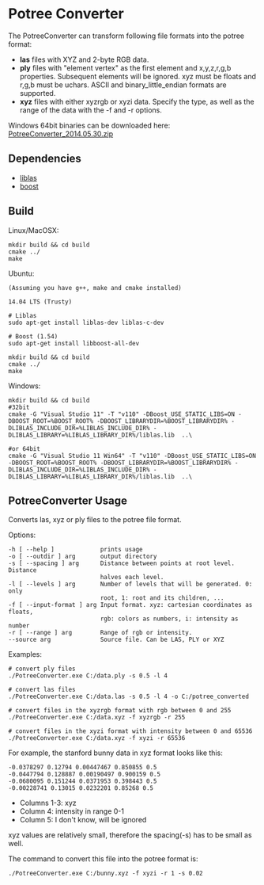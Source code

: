 # Potree Converter

The PotreeConverter can transform following file formats into the potree format:

* __las__ files with XYZ and 2-byte RGB data.
* __ply__ files with "element vertex" as the first element and x,y,z,r,g,b properties. Subsequent elements will be ignored. xyz must be floats and r,g,b must be uchars. ASCII and binary_little_endian formats are supported.
* __xyz__ files with either xyzrgb or xyzi data. Specify the type, as well as the range of the data with the -f and -r options.

Windows 64bit binaries can be downloaded here: [PotreeConverter_2014.05.30.zip](http://potree.org/downloads/PotreeConverter_2014.05.30.zip)

## Dependencies

* [liblas](http://www.liblas.org/)
* [boost](http://www.boost.org/)

## Build

Linux/MacOSX:

    mkdir build && cd build
    cmake ../
    make

Ubuntu:

    (Assuming you have g++, make and cmake installed)

    14.04 LTS (Trusty)

    # Liblas
    sudo apt-get install liblas-dev liblas-c-dev

    # Boost (1.54)
    sudo apt-get install libboost-all-dev

    mkdir build && cd build
    cmake ../
    make

Windows:

    mkdir build && cd build
    #32bit
	cmake -G "Visual Studio 11" -T "v110" -DBoost_USE_STATIC_LIBS=ON -DBOOST_ROOT=%BOOST_ROOT% -DBOOST_LIBRARYDIR=%BOOST_LIBRARYDIR% -DLIBLAS_INCLUDE_DIR=%LIBLAS_INCLUDE_DIR% -DLIBLAS_LIBRARY=%LIBLAS_LIBRARY_DIR%/liblas.lib  ..\

	#or 64bit
	cmake -G "Visual Studio 11 Win64" -T "v110" -DBoost_USE_STATIC_LIBS=ON -DBOOST_ROOT=%BOOST_ROOT% -DBOOST_LIBRARYDIR=%BOOST_LIBRARYDIR% -DLIBLAS_INCLUDE_DIR=%LIBLAS_INCLUDE_DIR% -DLIBLAS_LIBRARY=%LIBLAS_LIBRARY_DIR%/liblas.lib  ..\

## PotreeConverter Usage

Converts las, xyz or ply files to the potree file format.

Options:

    -h [ --help ]             prints usage
    -o [ --outdir ] arg       output directory
    -s [ --spacing ] arg      Distance between points at root level. Distance
                              halves each level.
    -l [ --levels ] arg       Number of levels that will be generated. 0: only
                              root, 1: root and its children, ...
    -f [ --input-format ] arg Input format. xyz: cartesian coordinates as floats,
                              rgb: colors as numbers, i: intensity as number
    -r [ --range ] arg        Range of rgb or intensity.
    --source arg              Source file. Can be LAS, PLY or XYZ

Examples:

    # convert ply files
    ./PotreeConverter.exe C:/data.ply -s 0.5 -l 4

    # convert las files
    ./PotreeConverter.exe C:/data.las -s 0.5 -l 4 -o C:/potree_converted

    # convert files in the xyzrgb format with rgb between 0 and 255
    ./PotreeConverter.exe C:/data.xyz -f xyzrgb -r 255

    # convert files in the xyzi format with intensity between 0 and 65536
    ./PotreeConverter.exe C:/data.xyz -f xyzi -r 65536

For example, the stanford bunny data in xyz format looks like this:

    -0.0378297 0.12794 0.00447467 0.850855 0.5
    -0.0447794 0.128887 0.00190497 0.900159 0.5
    -0.0680095 0.151244 0.0371953 0.398443 0.5
    -0.00228741 0.13015 0.0232201 0.85268 0.5

* Columns 1-3: xyz
* Column 4: intensity in range 0-1
* Column 5: I don't know, will be ignored

xyz values are relatively small, therefore the spacing(-s) has to be small as well.

The command to convert this file into the potree format is:

    ./PotreeConverter.exe C:/bunny.xyz -f xyzi -r 1 -s 0.02
